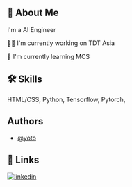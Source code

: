 
## 🚀 About Me
I'm a AI Engineer

👩‍💻 I'm currently working on TDT Asia

🧠 I'm currently learning MCS


## 🛠 Skills
HTML/CSS, Python, Tensorflow, Pytorch,  


## Authors

- [@yoto](https://www.github.com/nam157)


## 🔗 Links
[![linkedin](https://img.shields.io/badge/linkedin-0A66C2?style=for-the-badge&logo=linkedin&logoColor=white)](https://www.linkedin.com/in/nam-nguyen-4346bb202/)

